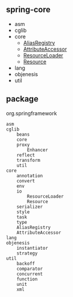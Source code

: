 ## spring-core
* asm
* cglib
* core
  * [AliasRegistry](/20-framework/src/spring/spring-core/core/AliasRegistry.md)
  * [AttributeAccessor](/20-framework/src/spring/spring-core/core/AttributeAccessor.md)
  * [ResourceLoader](/20-framework/src/spring/spring-core/core/ResourceLoader.md)
  * [Resource](/20-framework/src/spring/spring-core/core/Resource.md)
* lang
* objenesis
* util

## package
org.springframework
```
asm
cglib
    beans
    core
    proxy
        Enhancer
    reflect
    transform
    util
core
    annotation
    convert
    env
    io
        ResourceLoader
        Resource
    serializer
    style
    task
    type
    AliasRegistry
    AttributeAccessor
lang
objenesis
    instantiator
    strategy
util
    backoff
    comparator
    concurrent
    function
    unit
    xml
```
